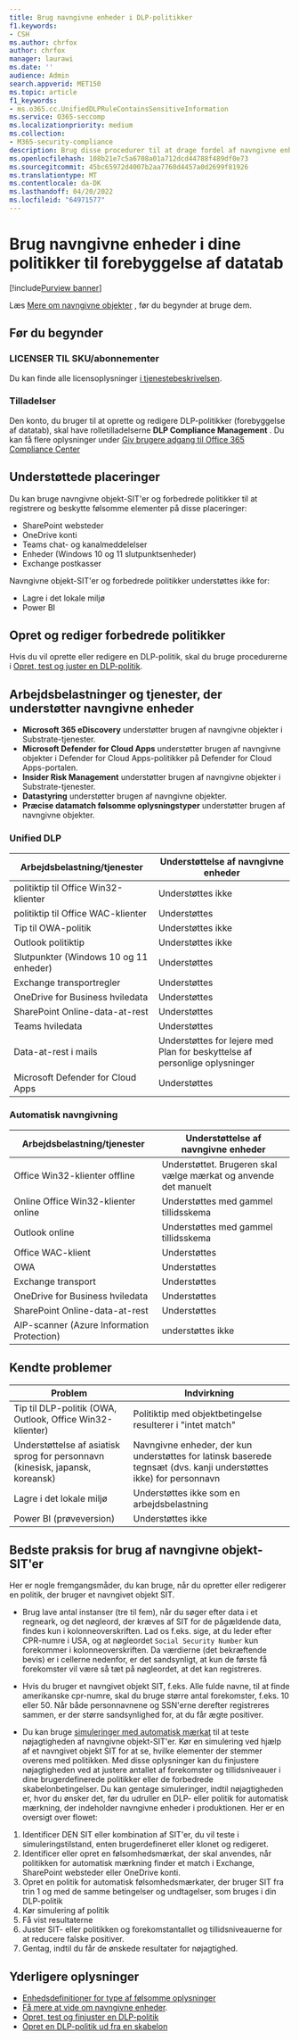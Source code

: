 ```yaml
---
title: Brug navngivne enheder i DLP-politikker
f1.keywords:
- CSH
ms.author: chrfox
author: chrfox
manager: laurawi
ms.date: ''
audience: Admin
search.appverid: MET150
ms.topic: article
f1_keywords:
- ms.o365.cc.UnifiedDLPRuleContainsSensitiveInformation
ms.service: O365-seccomp
ms.localizationpriority: medium
ms.collection:
- M365-security-compliance
description: Brug disse procedurer til at drage fordel af navngivne enheder i dine politikker til forebyggelse af datatab
ms.openlocfilehash: 108b21e7c5a6708a01a712dcd44788f489df0e73
ms.sourcegitcommit: 45bc65972d4007b2aa7760d4457a0d2699f81926
ms.translationtype: MT
ms.contentlocale: da-DK
ms.lasthandoff: 04/20/2022
ms.locfileid: "64971577"
---
```

# <a name="use-named-entities-in-your-data-loss-prevention-policies"></a>Brug navngivne enheder i dine politikker til forebyggelse af datatab

[!include[Purview banner](../includes/purview-rebrand-banner.md)]

Læs [Mere om navngivne objekter](named-entities-learn.md) , før du begynder at bruge dem.

## <a name="before-you-begin"></a>Før du begynder

### <a name="skusubscriptions-licensing"></a>LICENSER TIL SKU/abonnementer

Du kan finde alle licensoplysninger [i tjenestebeskrivelsen](/office365/servicedescriptions/microsoft-365-service-descriptions/microsoft-365-tenantlevel-services-licensing-guidance/microsoft-365-security-compliance-licensing-guidance#information-protection-data-classification-analytics-overview-content--activity-explorer).

### <a name="permissions"></a>Tilladelser

Den konto, du bruger til at oprette og redigere DLP-politikker (forebyggelse af datatab), skal have rolletilladelserne **DLP Compliance Management** . Du kan få flere oplysninger under [Giv brugere adgang til Office 365 Compliance Center](../security/office-365-security/grant-access-to-the-security-and-compliance-center.md)


## <a name="supported-locations"></a>Understøttede placeringer

Du kan bruge navngivne objekt-SIT'er og forbedrede politikker til at registrere og beskytte følsomme elementer på disse placeringer:

- SharePoint websteder
- OneDrive konti
- Teams chat- og kanalmeddelelser
- Enheder (Windows 10 og 11 slutpunktsenheder)
- Exchange postkasser

Navngivne objekt-SIT'er og forbedrede politikker understøttes ikke for:

- Lagre i det lokale miljø
- Power BI

## <a name="create-and-edit-enhanced-policies"></a>Opret og rediger forbedrede politikker

Hvis du vil oprette eller redigere en DLP-politik, skal du bruge procedurerne i [Opret, test og juster en DLP-politik](create-test-tune-dlp-policy.md).

## <a name="workloads-and-services-that-support-named-entities"></a>Arbejdsbelastninger og tjenester, der understøtter navngivne enheder

- **Microsoft 365 eDiscovery** understøtter brugen af navngivne objekter i Substrate-tjenester.
- **Microsoft Defender for Cloud Apps** understøtter brugen af navngivne objekter i Defender for Cloud Apps-politikker på Defender for Cloud Apps-portalen.
- **Insider Risk Management** understøtter brugen af navngivne objekter i Substrate-tjenester.
- **Datastyring** understøtter brugen af navngivne objekter.
- **Præcise datamatch følsomme oplysningstyper** understøtter brugen af navngivne objekter.
<!--- **Communication Compliance** doesn't support the use of named entities in Exchange transport rules and data-at-rest.
- **Microsoft Information Governance** (MIG) doesn't support the use of named entities in Exchange transport rules and data-at-rest.-->
 
### <a name="unified-dlp"></a>Unified DLP

|Arbejdsbelastning/tjenester  |Understøttelse af navngivne enheder  |
|---------|---------|
|politiktip til Office Win32-klienter    |Understøttes ikke  |
|politiktip til Office WAC-klienter    |Understøttes         |
|Tip til OWA-politik     |Understøttes ikke         |
|Outlook politiktip     |Understøttes ikke |
|Slutpunkter (Windows 10 og 11 enheder)     |Understøttes  |
|Exchange transportregler     |Understøttes |
|OneDrive for Business hviledata     |Understøttes         |
|SharePoint Online-data-at-rest     |Understøttes         |
|Teams hviledata     |Understøttes         |
|Data-at-rest i mails     |Understøttes for lejere med Plan for beskyttelse af personlige oplysninger         |
|Microsoft Defender for Cloud Apps     |Understøttes         |

### <a name="autolabeling"></a>Automatisk navngivning

|Arbejdsbelastning/tjenester |Understøttelse af navngivne enheder  |
|---------|---------|
|Office Win32-klienter offline   |Understøttet. Brugeren skal vælge mærkat og anvende det manuelt |
|Online Office Win32-klienter online|Understøttes med gammel tillidsskema |
|Outlook online   |Understøttes med gammel tillidsskema  |
|Office WAC-klient     |Understøttes |
|OWA     |Understøttes |
|Exchange transport     |Understøttes |
|OneDrive for Business hviledata     |Understøttes |
|SharePoint Online-data-at-rest|Understøttes|
|AIP-scanner (Azure Information Protection)|understøttes ikke|

## <a name="known-issues"></a>Kendte problemer

|Problem  |Indvirkning  |
|---------|---------|
|Tip til DLP-politik (OWA, Outlook, Office Win32-klienter)     |   Politiktip med objektbetingelse resulterer i "intet match"      |
| Understøttelse af asiatisk sprog for personnavn (kinesisk, japansk, koreansk)    | Navngivne enheder, der kun understøttes for latinsk baserede tegnsæt (dvs. kanji understøttes ikke) for personnavn        |
|Lagre i det lokale miljø    | Understøttes ikke som en arbejdsbelastning|
|Power BI (prøveversion) | Understøttes ikke

<!--|Devices workload (Endpoint)     | Not supported as a workload – authoring policy with named entities will not be allowed        |-->

## <a name="best-practices-for-using-named-entity-sits"></a>Bedste praksis for brug af navngivne objekt-SIT'er

Her er nogle fremgangsmåder, du kan bruge, når du opretter eller redigerer en politik, der bruger et navngivet objekt SIT.

- Brug lave antal instanser (tre til fem), når du søger efter data i et regneark, og det nøgleord, der kræves af SIT for de pågældende data, findes kun i kolonneoverskriften. Lad os f.eks. sige, at du leder efter CPR-numre i USA, og at nøgleordet `Social Security Number` kun forekommer i kolonneoverskriften. Da værdierne (det bekræftende bevis) er i cellerne nedenfor, er det sandsynligt, at kun de første få forekomster vil være så tæt på nøgleordet, at det kan registreres.  

- Hvis du bruger et navngivet objekt SIT, f.eks. Alle fulde navne, til at finde amerikanske cpr-numre, skal du bruge større antal forekomster, f.eks. 10 eller 50. Når både personnavnene og SSN'erne derefter registreres sammen, er der større sandsynlighed for, at du får ægte positiver.

- Du kan bruge [simuleringer med automatisk mærkat](apply-sensitivity-label-automatically.md#learn-about-simulation-mode) til at teste nøjagtigheden af navngivne objekt-SIT'er. Kør en simulering ved hjælp af et navngivet objekt SIT for at se, hvilke elementer der stemmer overens med politikken. Med disse oplysninger kan du finjustere nøjagtigheden ved at justere antallet af forekomster og tillidsniveauer i dine brugerdefinerede politikker eller de forbedrede skabelonbetingelser. Du kan gentage simuleringer, indtil nøjagtigheden er, hvor du ønsker det, før du udruller en DLP- eller politik for automatisk mærkning, der indeholder navngivne enheder i produktionen. Her er en oversigt over flowet:

1. Identificer DEN SIT eller kombination af SIT'er, du vil teste i simuleringstilstand, enten brugerdefineret eller klonet og redigeret.
1. Identificer eller opret en følsomhedsmærkat, der skal anvendes, når politikken for automatisk mærkning finder et match i Exchange, SharePoint websteder eller OneDrive konti.
1. Opret en politik for automatisk følsomhedsmærkater, der bruger SIT fra trin 1 og med de samme betingelser og undtagelser, som bruges i din DLP-politik
1. Kør simulering af politik
1. Få vist resultaterne
1. Juster SIT- eller politikken og forekomstantallet og tillidsniveauerne for at reducere falske positiver.
1. Gentag, indtil du får de ønskede resultater for nøjagtighed.


## <a name="for-further-information"></a>Yderligere oplysninger
- [Enhedsdefinitioner for type af følsomme oplysninger](sensitive-information-type-entity-definitions.md)
- [Få mere at vide om navngivne enheder](named-entities-learn.md).
- [Opret, test og finjuster en DLP-politik](create-test-tune-dlp-policy.md)
- [Opret en DLP-politik ud fra en skabelon](create-a-dlp-policy-from-a-template.md)
